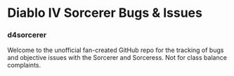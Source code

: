 # Diablo IV Sorcerer Bugs & Issues
### d4sorcerer
Welcome to the unofficial fan-created GitHub repo for the tracking of bugs and objective issues with the Sorcerer and Sorceress. Not for class balance complaints.
